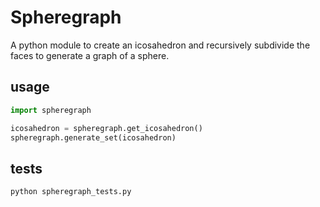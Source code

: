 # Spheregraph

A python module to create an icosahedron and recursively subdivide the faces to generate a graph of a sphere.

## usage
```python
import spheregraph

icosahedron = spheregraph.get_icosahedron()
spheregraph.generate_set(icosahedron)
```

## tests
```bash
python spheregraph_tests.py
```
